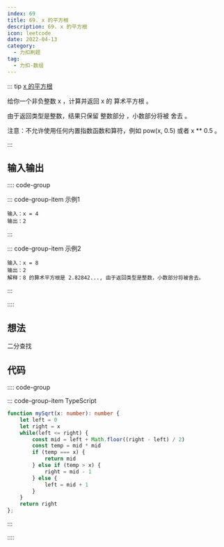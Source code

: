 ```yaml
---
index: 69
title: 69. x 的平方根
description: 69. x 的平方根
icon: leetcode
date: 2022-04-13
category:
  - 力扣刷题
tag:
  - 力扣-数组
---
```


::: tip <a href="https://leetcode.cn/problems/sqrtx/" target="_blank">x 的平方根</a> <Badge text="简单" type="tip"/>

给你一个非负整数 x ，计算并返回 x 的 算术平方根 。

由于返回类型是整数，结果只保留 整数部分 ，小数部分将被 舍去 。

注意：不允许使用任何内置指数函数和算符，例如 pow(x, 0.5) 或者 x ** 0.5 。

:::

## 输入输出

:::: code-group

::: code-group-item 示例1

```
输入：x = 4
输出：2
```

:::

::: code-group-item 示例2

```
输入：x = 8
输出：2
解释：8 的算术平方根是 2.82842..., 由于返回类型是整数，小数部分将被舍去。
```

:::

::::

## 想法

二分查找

## 代码

:::: code-group

::: code-group-item TypeScript

```ts
function mySqrt(x: number): number {
    let left = 0
    let right = x
    while(left <= right) {
        const mid = left + Math.floor((right - left) / 2)
        const temp = mid * mid
        if (temp === x) {
            return mid
        } else if (temp > x) {
            right = mid - 1
        } else {
            left = mid + 1
        }
    }
    return right
};
```

:::

::::